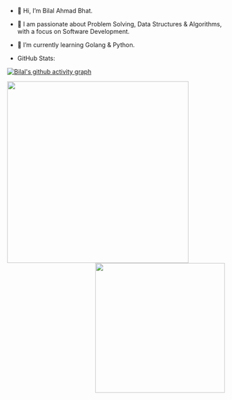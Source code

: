 - 👋 Hi, I’m Bilal Ahmad Bhat.
- 👀 I am passionate about Problem Solving, Data Structures & Algorithms, with a focus on Software Development.
- 🌱 I’m currently learning Golang & Python.




- GitHub Stats:

[![Bilal's github activity graph](https://github-readme-activity-graph.vercel.app/graph?username=bilalqv&bg_color=2f4f4f&color=F5DEB3&line=ff0065&point=00f800&area=true)](https://github.com/ashiqYousuf/github-readme-activity-graph)

<!--- [![GitHub Streak](https://streak-stats.demolab.com?user=bilalqv&theme=gruvbox)](https://git.io/streak-stats) --->

<img align='left' width="420" src="https://streak-stats.demolab.com?user=bilalqv&theme=gruvbox">

<img align='right' width="300" src="https://github-readme-stats.vercel.app/api?username=bilalqv&count_private=true&show_icons=true&theme=cobalt">

<!---
crediblebilal/crediblebilal is a ✨ special ✨ repository because its `README.md` (this file) appears on your GitHub profile.
You can click the Preview link to take a look at your changes.
--->
